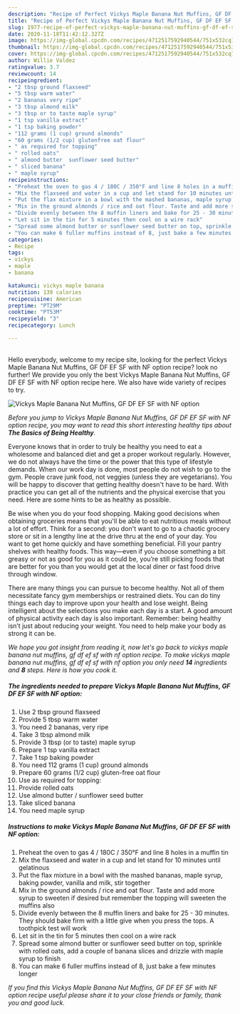 ```yaml
---
description: "Recipe of Perfect Vickys Maple Banana Nut Muffins, GF DF EF SF with NF option"
title: "Recipe of Perfect Vickys Maple Banana Nut Muffins, GF DF EF SF with NF option"
slug: 1977-recipe-of-perfect-vickys-maple-banana-nut-muffins-gf-df-ef-sf-with-nf-option
date: 2020-11-18T11:42:12.327Z
image: https://img-global.cpcdn.com/recipes/4712517592940544/751x532cq70/vickys-maple-banana-nut-muffins-gf-df-ef-sf-with-nf-option-recipe-main-photo.jpg
thumbnail: https://img-global.cpcdn.com/recipes/4712517592940544/751x532cq70/vickys-maple-banana-nut-muffins-gf-df-ef-sf-with-nf-option-recipe-main-photo.jpg
cover: https://img-global.cpcdn.com/recipes/4712517592940544/751x532cq70/vickys-maple-banana-nut-muffins-gf-df-ef-sf-with-nf-option-recipe-main-photo.jpg
author: Willie Valdez
ratingvalue: 3.7
reviewcount: 14
recipeingredient:
- "2 tbsp ground flaxseed"
- "5 tbsp warm water"
- "2 bananas very ripe"
- "3 tbsp almond milk"
- "3 tbsp or to taste maple syrup"
- "1 tsp vanilla extract"
- "1 tsp baking powder"
- "112 grams (1 cup) ground almonds"
- "60 grams (1/2 cup) glutenfree oat flour"
- " as required for topping"
- " rolled oats"
- " almond butter  sunflower seed butter"
- " sliced banana"
- " maple syrup"
recipeinstructions:
- "Preheat the oven to gas 4 / 180C / 350°F and line 8 holes in a muffin tin"
- "Mix the flaxseed and water in a cup and let stand for 10 minutes until gelatinous"
- "Put the flax mixture in a bowl with the mashed bananas, maple syrup, baking powder, vanilla and milk, stir together"
- "Mix in the ground almonds / rice and oat flour. Taste and add more syrup to sweeten if desired but remember the topping will sweeten the muffins also"
- "Divide evenly between the 8 muffin liners and bake for 25 - 30 minutes. They should bake firm with a little give when you press the tops. A toothpick test will work"
- "Let sit in the tin for 5 minutes then cool on a wire rack"
- "Spread some almond butter or sunflower seed butter on top, sprinkle with rolled oats, add a couple of banana slices and drizzle with maple syrup to finish"
- "You can make 6 fuller muffins instead of 8, just bake a few minutes longer"
categories:
- Recipe
tags:
- vickys
- maple
- banana

katakunci: vickys maple banana 
nutrition: 139 calories
recipecuisine: American
preptime: "PT29M"
cooktime: "PT53M"
recipeyield: "3"
recipecategory: Lunch

---
```

<br>
Hello everybody, welcome to my recipe site, looking for the perfect Vickys Maple Banana Nut Muffins, GF DF EF SF with NF option recipe? look no further! We provide you only the best Vickys Maple Banana Nut Muffins, GF DF EF SF with NF option recipe here. We also have wide variety of recipes to try.
<br>


![Vickys Maple Banana Nut Muffins, GF DF EF SF with NF option](https://img-global.cpcdn.com/recipes/4712517592940544/751x532cq70/vickys-maple-banana-nut-muffins-gf-df-ef-sf-with-nf-option-recipe-main-photo.jpg)

<i>Before you jump to Vickys Maple Banana Nut Muffins, GF DF EF SF with NF option recipe, you may want to read this short interesting healthy tips about <strong>The Basics of Being Healthy</strong>.</i>

Everyone knows that in order to truly be healthy you need to eat a wholesome and balanced diet and get a proper workout regularly. However, we do not always have the time or the power that this type of lifestyle demands. When our work day is done, most people do not wish to go to the gym. People crave junk food, not veggies (unless they are vegetarians). You will be happy to discover that getting healthy doesn't have to be hard. With practice you can get all of the nutrients and the physical exercise that you need. Here are some hints to be as healthy as possible.

Be wise when you do your food shopping. Making good decisions when obtaining groceries means that you'll be able to eat nutritious meals without a lot of effort. Think for a second: you don't want to go to a chaotic grocery store or sit in a lengthy line at the drive thru at the end of your day. You want to get home quickly and have something beneficial. Fill your pantry shelves with healthy foods. This way—even if you choose something a bit greasy or not as good for you as it could be, you’re still picking foods that are better for you than you would get at the local diner or fast food drive through window.

There are many things you can pursue to become healthy. Not all of them necessitate fancy gym memberships or restrained diets. You can do tiny things each day to improve upon your health and lose weight. Being intelligent about the selections you make each day is a start. A good amount of physical activity each day is also important. Remember: being healthy isn’t just about reducing your weight. You need to help make your body as strong it can be. 


<i>We hope you got insight from reading it, now let's go back to vickys maple banana nut muffins, gf df ef sf with nf option recipe. To make vickys maple banana nut muffins, gf df ef sf with nf option you only need <strong>14</strong> ingredients and <strong>8</strong> steps. Here is how you cook it.
</i>

##### The ingredients needed to prepare Vickys Maple Banana Nut Muffins, GF DF EF SF with NF option:

1. Use 2 tbsp ground flaxseed
1. Provide 5 tbsp warm water
1. You need 2 bananas, very ripe
1. Take 3 tbsp almond milk
1. Provide 3 tbsp (or to taste) maple syrup
1. Prepare 1 tsp vanilla extract
1. Take 1 tsp baking powder
1. You need 112 grams (1 cup) ground almonds
1. Prepare 60 grams (1/2 cup) gluten-free oat flour
1. Use  as required for topping:
1. Provide  rolled oats
1. Use  almond butter / sunflower seed butter
1. Take  sliced banana
1. You need  maple syrup


##### Instructions to make Vickys Maple Banana Nut Muffins, GF DF EF SF with NF option:

1. Preheat the oven to gas 4 / 180C / 350°F and line 8 holes in a muffin tin
1. Mix the flaxseed and water in a cup and let stand for 10 minutes until gelatinous
1. Put the flax mixture in a bowl with the mashed bananas, maple syrup, baking powder, vanilla and milk, stir together
1. Mix in the ground almonds / rice and oat flour. Taste and add more syrup to sweeten if desired but remember the topping will sweeten the muffins also
1. Divide evenly between the 8 muffin liners and bake for 25 - 30 minutes. They should bake firm with a little give when you press the tops. A toothpick test will work
1. Let sit in the tin for 5 minutes then cool on a wire rack
1. Spread some almond butter or sunflower seed butter on top, sprinkle with rolled oats, add a couple of banana slices and drizzle with maple syrup to finish
1. You can make 6 fuller muffins instead of 8, just bake a few minutes longer


<i>If you find this Vickys Maple Banana Nut Muffins, GF DF EF SF with NF option recipe useful please share it to your close friends or family, thank you and good luck.</i>
